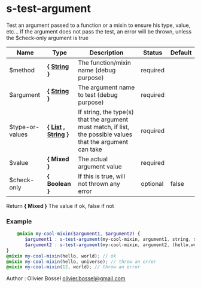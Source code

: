 # s-test-argument

Test an argument passed to a function or a mixin to ensure his type, value, etc...
If the argument does not pass the test, an error will be thrown, unless the $check-only argument is true



Name  |  Type  |  Description  |  Status  |  Default
------------  |  ------------  |  ------------  |  ------------  |  ------------
$method  |  **{ [String](http://www.sass-lang.com/documentation/file.SASS_REFERENCE.html#sass-script-strings) }**  |  The function/mixin name (debug purpose)  |  required  |
$argument  |  **{ [String](http://www.sass-lang.com/documentation/file.SASS_REFERENCE.html#sass-script-strings) }**  |  The argument name to test (debug purpose)  |  required  |
$type-or-values  |  **{ [List](http://www.sass-lang.com/documentation/file.SASS_REFERENCE.html#lists) , [String](http://www.sass-lang.com/documentation/file.SASS_REFERENCE.html#sass-script-strings) }**  |  If string, the type(s) that the argument must match, if list, the possible values that the argument can take  |  required  |
$value  |  **{ Mixed }**  |  The actual argument value  |  required  |
$check-only  |  **{ Boolean }**  |  If this is true, will not thrown any error  |  optional  |  false

Return **{ Mixed }** The value if ok, false if not

### Example
```scss
	@mixin my-cool-mixin($argument1, $argument2) {
       $argument1 : s-test-argument(my-cool-mixin, argument1, string, $argument1);
       $argument2 : s-test-argument(my-cool-mixin, argument2, (hello,world,12), $argument2);
}
@mixin my-cool-mixin(hello, world); // ok
@mixin my-cool-mixin(hello, universe); // throw an error
@mixin my-cool-mixin(12, world); // throw an error
```
Author : Olivier Bossel <olivier.bossel@gmail.com>